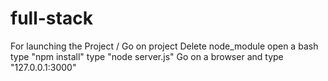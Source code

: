 # full-stack

For launching the Project /
Go on project
Delete node_module
open a bash
type "npm install"
type "node server.js"
Go on a browser and type "127.0.0.1:3000"
